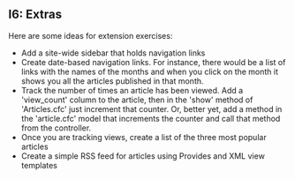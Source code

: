 ## I6: Extras

Here are some ideas for extension exercises:

- Add a site-wide sidebar that holds navigation links 
- Create date-based navigation links. For instance, there would be a list of links with the names of the months and when you click on the month it shows you all the articles published in that month.  
- Track the number of times an article has been viewed. Add a  'view\_count' column to the article, then in the 'show' method of 'Articles.cfc' just increment that counter. Or, better yet, add a method in the 'article.cfc' model that increments the counter and call that method from the controller.  
- Once you are tracking views, create a list of the three most popular articles  
- Create a simple RSS feed for articles using Provides and XML view templates